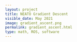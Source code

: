 ```yaml
---
layout: project
title: NEATO Gradient Descent
visible_date: May 2021
image: gradient_ascent.png
permalink: gradient_ascent.html
type: math, ROS, software
---
```


